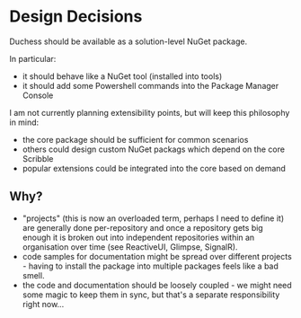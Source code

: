 # Design Decisions

Duchess should be available as a solution-level NuGet package.

In particular:

  - it should behave like a NuGet tool (installed into tools)
  - it should add some Powershell commands into the Package Manager Console

I am not currently planning extensibility points, but will keep this philosophy in mind:

 - the core package should be sufficient for common scenarios
 - others could design custom NuGet packags which depend on the core Scribble
 - popular extensions could be integrated into the core based on demand

## Why?

 - "projects" (this is now an overloaded term, perhaps I need to define it) are generally done per-repository and once a repository gets big enough it is broken out into independent repositories within an organisation over time (see ReactiveUI, Glimpse, SignalR).
 - code samples for documentation might be spread over different projects - having to install the package into multiple packages feels like a bad smell.
 - the code and documentation should be loosely coupled - we might need some magic to keep them in sync, but that's a separate responsibility right now...

